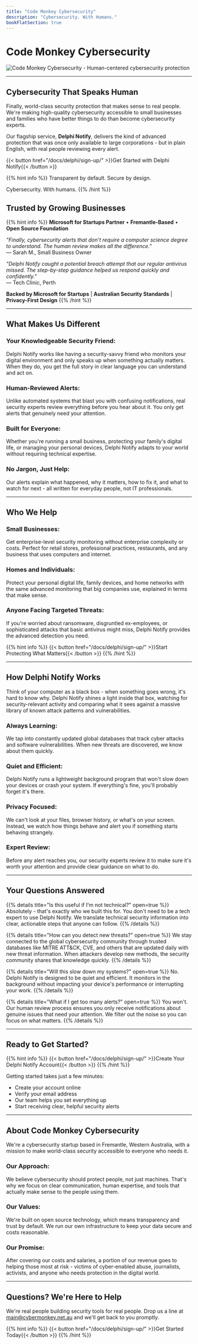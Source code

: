 ```yaml
---
title: "Code Monkey Cybersecurity"
description: "Cybersecurity. With Humans."
bookFlatSection: true
---
```


# Code Monkey Cybersecurity

![Code Monkey Cybersecurity - Human-centered cybersecurity protection](/images/cover_puppy_moni_monkey_optimized.jpg)

---
## Cybersecurity That Speaks Human
Finally, world-class security protection that makes sense to real people.
We're making high-quality cybersecurity accessible to small businesses and families who have better things to do than become cybersecurity experts. 

Our flagship service, **Delphi Notify**, delivers the kind of advanced protection that was once only available to large corporations - but in plain English, with real people reviewing every alert.

{{< button href="/docs/delphi/sign-up/" >}}Get Started with Delphi Notify{{< /button >}}

{{% hint info %}}
Transparent by default. Secure by design. 

Cybersecurity. With humans.
{{% /hint %}}

## **Trusted by Growing Businesses**

{{% hint info %}}
**Microsoft for Startups Partner** • **Fremantle-Based** • **Open Source Foundation**

*"Finally, cybersecurity alerts that don't require a computer science degree to understand. The human review makes all the difference."*  
— Sarah M., Small Business Owner

*"Delphi Notify caught a potential breach attempt that our regular antivirus missed. The step-by-step guidance helped us respond quickly and confidently."*  
— Tech Clinic, Perth

**Backed by Microsoft for Startups** | **Australian Security Standards** | **Privacy-First Design**
{{% /hint %}}

---
## What Makes Us Different
### Your Knowledgeable Security Friend: 
Delphi Notify works like having a security-savvy friend who monitors your digital environment and only speaks up when something actually matters. When they do, you get the full story in clear language you can understand and act on.

### Human-Reviewed Alerts: 
Unlike automated systems that blast you with confusing notifications, real security experts review everything before you hear about it. You only get alerts that genuinely need your attention.

### Built for Everyone: 
Whether you're running a small business, protecting your family's digital life, or managing your personal devices, Delphi Notify adapts to your world without requiring technical expertise.

### No Jargon, Just Help: 
Our alerts explain what happened, why it matters, how to fix it, and what to watch for next - all written for everyday people, not IT professionals.

---
## Who We Help
### Small Businesses: 
Get enterprise-level security monitoring without enterprise complexity or costs. Perfect for retail stores, professional practices, restaurants, and any business that uses computers and internet.

### Homes and Individuals: 
Protect your personal digital life, family devices, and home networks with the same advanced monitoring that big companies use, explained in terms that make sense.

### Anyone Facing Targeted Threats: 
If you're worried about ransomware, disgruntled ex-employees, or sophisticated attacks that basic antivirus might miss, Delphi Notify provides the advanced detection you need.

{{% hint info %}}
{{< button href="/docs/delphi/sign-up/" >}}Start Protecting What Matters{{< /button >}}
{{% /hint %}}

---
## How Delphi Notify Works
Think of your computer as a black box - when something goes wrong, it's hard to know why. Delphi Notify shines a light inside that box, watching for security-relevant activity and comparing what it sees against a massive library of known attack patterns and vulnerabilities.

### Always Learning: 
We tap into constantly updated global databases that track cyber attacks and software vulnerabilities. When new threats are discovered, we know about them quickly.

### Quiet and Efficient: 
Delphi Notify runs a lightweight background program that won't slow down your devices or crash your system. If everything's fine, you'll probably forget it's there.

### Privacy Focused: 
We can't look at your files, browser history, or what's on your screen. Instead, we watch how things behave and alert you if something starts behaving strangely.

### Expert Review: 
Before any alert reaches you, our security experts review it to make sure it's worth your attention and provide clear guidance on what to do.

---
## Your Questions Answered

{{% details title="Is this useful if I'm not technical?" open=true %}} 
Absolutely - that's exactly who we built this for. You don't need to be a tech expert to use Delphi Notify. We translate technical security information into clear, actionable steps that anyone can follow.
{{% /details %}}

{{% details title="How can you detect new threats?" open=true %}} 
We stay connected to the global cybersecurity community through trusted databases like MITRE ATT&CK, CVE, and others that are updated daily with new threat information. When attackers develop new methods, the security community shares that knowledge quickly.
{{% /details %}}

{{% details title="Will this slow down my systems?" open=true %}}
No. Delphi Notify is designed to be quiet and efficient. It monitors in the background without impacting your device's performance or interrupting your work.
{{% /details %}}

{{% details title="What if I get too many alerts?" open=true %}}
You won't. Our human review process ensures you only receive notifications about genuine issues that need your attention. We filter out the noise so you can focus on what matters.
{{% /details %}}

---
## Ready to Get Started?
{{% hint info %}}
{{< button href="/docs/delphi/sign-up/" >}}Create Your Delphi Notify Account{{< /button >}}
{{% /hint %}}

Getting started takes just a few minutes:
- Create your account online
- Verify your email address
- Our team helps you set everything up
- Start receiving clear, helpful security alerts

---
## About Code Monkey Cybersecurity
We're a cybersecurity startup based in Fremantle, Western Australia, with a mission to make world-class security accessible to everyone who needs it.

### Our Approach: 
We believe cybersecurity should protect people, not just machines. That's why we focus on clear communication, human expertise, and tools that actually make sense to the people using them.

### Our Values: 
We're built on open source technology, which means transparency and trust by default. We run our own infrastructure to keep your data secure and costs reasonable.

### Our Promise: 
After covering our costs and salaries, a portion of our revenue goes to helping those most at risk - victims of cyber-enabled abuse, journalists, activists, and anyone who needs protection in the digital world.

---
## Questions? We're Here to Help
We're real people building security tools for real people. Drop us a line at main@cybermonkey.net.au and we'll get back to you promptly.

{{% hint info %}}
{{< button href="/docs/delphi/sign-up/" >}}Get Started Today{{< /button >}}
{{% /hint %}}